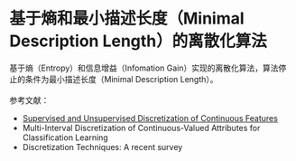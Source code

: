 # 基于熵和最小描述长度（Minimal Description Length）的离散化算法
基于熵（Entropy）和信息增益（Infomation Gain）实现的离散化算法，算法停止的条件为最小描述长度（Minimal Description Length）。<br><br>
参考文献：<br>
* [Supervised and Unsupervised Discretization of Continuous Features](http://robotics.stanford.edu/users/sahami/papers-dir/disc.pdf)<br>
* Multi-Interval Discretization of Continuous-Valued Attributes for Classification Learning<br>
* Discretization Techniques: A recent survey<br>
